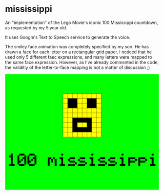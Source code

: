 # mississippi

An "implementation" of the Lego Movie's iconic 100 Mississippi countdown, as requested by my 5 year old.

It uses Google's Text to Speech service to generate the voice.

The smiley face animation was completely specified by my son. He has drawn a face for each letter on a rectangular grid paper. I noticed that he used only 5 different faec expressions, and many letters were mapped to the same face expression. However, as I've already commented in the code, the validitiy of the letter-to-face mapping is not a matter of discussion ;)

![mississippi.png](mississippi.png)
